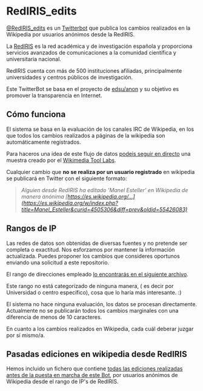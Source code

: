 # RedIRIS_edits

[@RedIRIS_edits](https://twitter.com/RedIRIS_edits) es un [Twitterbot](http://en.wikipedia.org/wiki/Twitterbot) que publica los cambios realizados en la Wikipedia por usuarios anónimos desde la RedIRIS.

La [RedIRIS](http://www.rediris.es) es la red académica y de investigación española y proporciona servicios avanzados de comunicaciones a la comunidad científica y universitaria nacional. 

RedIRIS cuenta con más de 500 instituciones afiliadas, principalmente universidades y centros públicos de investigación.

Este TwitterBot se basa en el proyecto de [edsu/anon](https://github.com/edsu/anon) y su objetivo es promover la transparencia en Internet.


## Cómo funciona

El sistema se basa en la evaluación de los canales IRC de Wikipedia, en los que todos los cambios realizados a páginas de la wikipedia son automáticamente registrados.

Para haceros una idea de este flujo de datos [podeis seguir en directo](http://wikistream.wmflabs.org) una muestra creado por el [Wikimedia Tool Labs](http://tools.wmflabs.org/).

Cualquier cambio que **no se realiza por un usuario registrado** en wikipedia se publicará en Twitter con el siguiente formato:

> _Alguien desde RedIRIS ha editado 'Manel Esteller' en Wikipedia de manera anónima [https://es.wikipedia.org/…](https://es.wikipedia.org/w/index.php?title=Manel_Esteller&curid=4505306&diff=prev&oldid=55426083)_

## Rangos de IP

Las redes de datos son obtenidas de diversas fuentes y no pretende ser completa o exactitud. Nos esforzamos por mantener la información actualizada. Puedes proponer los cambios que consideres oportunos enviando una solicitud a este repositorio.

El rango de direcciones empleado [lo encontrarás en el siguiente archivo](rediris-networks.json). 

Este rango no está categorizado de ninguna manera, ( es decir por Universidad o centro específico), cosa que lo haría más interesante. :)

El sistema no hace ninguna evaluación, los datos se procesan directamente. Actualmente no se publicarán todos los cambios marginales con una diferencia de menos de 10 caracteres.

En cuanto a los cambios realizados en Wikipedia, cada cuál deberar juzgar por sí mismo/a.


## Pasadas ediciones en wikipedia desde RedIRIS

Hemos incluido un fichero que contiene [todas las ediciones realizadas antes de la puesta en marcha de este Bot](rediris_parl_wikipedia.md), por usuarios anónimos de Wikipedia desde el rango de IP's de RedIRIS.





